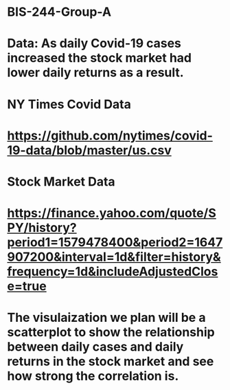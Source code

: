 # BIS-244-Group-A
# Data: As daily Covid-19 cases increased the stock market had lower daily returns as a result.

# NY Times Covid Data
# https://github.com/nytimes/covid-19-data/blob/master/us.csv

# Stock Market Data
# https://finance.yahoo.com/quote/SPY/history?period1=1579478400&period2=1647907200&interval=1d&filter=history&frequency=1d&includeAdjustedClose=true

# The visulaization we plan will be a scatterplot to show the relationship between daily cases and daily returns in the stock market and see how strong the correlation is.

